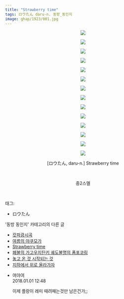 ```yaml
---
title: "Strawberry time"
tags: ロウたん daru-n. 동방_동인지
image: ghap/1923/001.jpg
---
```

<div class="article">
<p style="text-align: center; clear: none; float: none;"><img src="{{ site.nasurl }}/ghap/1923/001.jpg"/></p>
<p style="text-align: center; clear: none; float: none;"><img src="{{ site.nasurl }}/ghap/1923/002.jpg"/></p>
<p style="text-align: center; clear: none; float: none;"><img src="{{ site.nasurl }}/ghap/1923/003.jpg"/></p>
<p style="text-align: center; clear: none; float: none;"><img src="{{ site.nasurl }}/ghap/1923/004.jpg"/></p>
<p style="text-align: center; clear: none; float: none;"><img src="{{ site.nasurl }}/ghap/1923/005.jpg"/></p>
<p style="text-align: center; clear: none; float: none;"><img src="{{ site.nasurl }}/ghap/1923/006.jpg"/></p>
<p style="text-align: center; clear: none; float: none;"><img src="{{ site.nasurl }}/ghap/1923/007.jpg"/></p>
<p style="text-align: center; clear: none; float: none;"><img src="{{ site.nasurl }}/ghap/1923/008.jpg"/></p>
<p style="text-align: center; clear: none; float: none;"><img src="{{ site.nasurl }}/ghap/1923/009.jpg"/></p>
<p style="text-align: center; clear: none; float: none;"><img src="{{ site.nasurl }}/ghap/1923/010.jpg"/></p>
<p style="text-align: center; clear: none; float: none;"><img src="{{ site.nasurl }}/ghap/1923/011.jpg"/></p>
<p style="text-align: center; clear: none; float: none;"><img src="{{ site.nasurl }}/ghap/1923/012.jpg"/></p>
<p style="text-align: center; clear: none; float: none;"><img src="{{ site.nasurl }}/ghap/1923/013.jpg"/></p>
<p style="text-align: center; clear: none; float: none;"><img src="{{ site.nasurl }}/ghap/1923/014.jpg"/></p>
<p style="text-align: center; clear: none; float: none;">[ロウたん, daru-n.] Strawberry time</p>
<p style="text-align: center; clear: none; float: none;"><br/></p>
<p style="text-align: center; clear: none; float: none;">중2스멜</p>
<p><br/></p>
</div><div class="tagTrail">
<p>태그: </p>
<ul>
<li>ロウたん</li>
</ul>
</div><div class="another">
<p>'동방 동인지' 카테고리의 다른 글</p>
<ul>
<li><a href="/2016-08-31-ghap_1926">캇파광시곡</a></li>
<li><a href="/2016-08-30-ghap_1924">여름의 야쿠모가</a></li>
<li><a href="/2016-08-30-ghap_1923">Strawberry time</a></li>
<li><a href="/2016-08-30-ghap_1922">폐불의 가고우지탄키 궤도불명의 폼포코링</a></li>
<li><a href="/2016-08-30-ghap_1921">놓고 온 것 시작되는 것</a></li>
<li><a href="/2016-08-30-ghap_1918">지하에서 위로 올라가자</a></li>
</ul>
</div><div class="cb_module cb_fluid">
<div class="cb_wrt cb_profile">
<div class="comment">
<ul>
<li class="cb_thumb_off" id="comment15164124">
<div class="cb_comment_area">
<div class="cb_info_area">
<div class="cb_section">
<span class="cb_nick_name">여야여</span>
</div>
<div class="cb_section">
<span class="cb_date">2018.01.01 12:48 </span>
</div>
</div>
<div class="cb_dsc_comment">
<p class="cb_dsc">
											이제 플랑이 레미 때려패는것만 남은건가;;
										</p>
</div>
</div></li>
</ul>
</div>
</div><!-- commentList close -->
</div>
